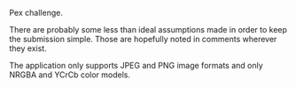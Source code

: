 Pex challenge.

There are probably some less than ideal assumptions made in order to keep the submission simple.  Those are hopefully noted in comments wherever they exist.

The application only supports JPEG and PNG image formats and only NRGBA and YCrCb color models.

